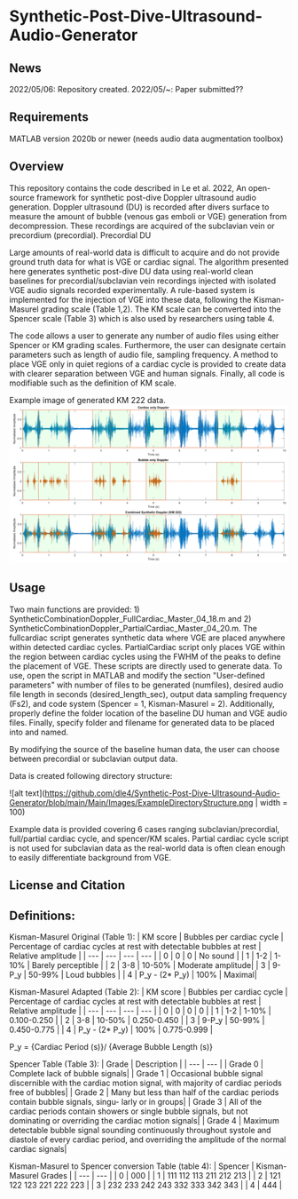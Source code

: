 # Synthetic-Post-Dive-Ultrasound-Audio-Generator

News
------------
2022/05/06: Repository created.
2022/05/~: Paper submitted??


Requirements
------------
MATLAB version 2020b or newer (needs audio data augmentation toolbox) 

Overview
------------
This repository contains the code described in Le et al. 2022, An open-source framework for synthetic post-dive Doppler ultrasound audio generation. 
Doppler ultrasound (DU) is recorded after divers surface to measure the amount of bubble (venous gas emboli or VGE) generation from decompression. These recordings are acquired of the subclavian vein or precordium (precordial). Precordial DU 

Large amounts of real-world data is difficult to acquire and do not provide ground truth data for what is VGE or cardiac signal. The algorithm presented here generates synthetic post-dive DU data using real-world clean baselines for precordial/subclavian vein recordings injected with isolated VGE audio signals recorded experimentally. A rule-based system is implemented for the injection of VGE into these data, following the Kisman-Masurel grading scale (Table 1,2). The KM scale can be converted into the Spencer scale (Table 3) which is also used by researchers using table 4. 

The code allows a user to generate any number of audio files using either Spencer or KM grading scales. Furthermore, the user can designate certain parameters such as length of audio file, sampling frequency. A method to place VGE only in quiet regions of a cardiac cycle is provided to create data with clearer separation between VGE and human signals. Finally, all code is modifiable such as the definition of KM scale. 

Example image of generated KM 222 data. 
![Example KM 222 image](https://github.com/dle4/Synthetic-Post-Dive-Ultrasound-Audio-Generator/blob/main/Main/Images/ExampleData.png)


Usage
------------

Two main functions are provided: 1) SyntheticCombinationDoppler_FullCardiac_Master_04_18.m and 2) SyntheticCombinationDoppler_PartialCardiac_Master_04_20.m. 
The fullcardiac script generates synthetic data where VGE are placed anywhere within detected cardiac cycles. PartialCardiac script only places VGE within the region between cardiac cycles using the FWHM of the peaks to define the placement of VGE. These scripts are directly used to generate data. To use, open the script in MATLAB and modify the section "User-defined parameters" with number of files to be generated (numfiles), desired audio file length in seconds (desired_length_sec), output data sampling frequency (Fs2), and code system (Spencer = 1, Kisman-Masurel = 2). Additionally, properly define the folder location of the baseline DU human and VGE audio files. Finally, specify folder and filename for generated data to be placed into and named. 

By modifying the source of the baseline human data, the user can choose between precordial or subclavian output data. 

Data is created following directory structure: 

![alt text](https://github.com/dle4/Synthetic-Post-Dive-Ultrasound-Audio-Generator/blob/main/Main/Images/ExampleDirectoryStructure.png | width = 100)

Example data is provided covering 6 cases ranging  subclavian/precordial, full/partial cardiac cycle, and spencer/KM scales. Partial cardiac cycle script is not used for subclavian data as the real-world data is often clean enough to easily differentiate background from VGE. 



License and Citation
------------




Definitions:
------------
Kisman-Masurel Original (Table 1): 
| KM score | Bubbles per cardiac cycle | Percentage of cardiac cycles at rest with detectable bubbles at rest | Relative amplitude |
| --- | --- | --- | --- | 
| 0 | 0 | 0 | No sound |
| 1 | 1-2 | 1-10% | Barely perceptible |
| 2 | 3-8 | 10-50% | Moderate amplitude|
| 3 | 9-P_y | 50-99% | Loud bubbles |
| 4 | P_y - (2* P_y) | 100% | Maximal|

Kisman-Masurel Adapted (Table 2): 
| KM score | Bubbles per cardiac cycle | Percentage of cardiac cycles at rest with detectable bubbles at rest | Relative amplitude |
| --- | --- | --- | --- | 
| 0 | 0 | 0 | 0 |
| 1 | 1-2 | 1-10% | 0.100-0.250 |
| 2 | 3-8 | 10-50% | 0.250-0.450 |
| 3 | 9-P_y | 50-99% | 0.450-0.775 |
| 4 | P_y - (2* P_y) | 100% | 0.775-0.999 |

P_y = {Cardiac Period (s)}/ {Average Bubble Length (s)}

Spencer Table (Table 3):
| Grade | Description |
| --- | --- |
| Grade 0 | Complete lack of bubble signals|
| Grade 1 | Occasional bubble signal discernible with the cardiac motion signal, with majority of cardiac periods free of bubbles|
| Grade 2 | Many but less than half of the cardiac periods contain bubble signals, singu- larly or in groups|
| Grade 3 | All of the cardiac periods contain showers or single bubble signals, but not dominating or overriding the cardiac motion signals|
| Grade 4 | Maximum detectable bubble signal sounding continuously throughout systole and diastole of every cardiac period, and overriding the amplitude of the normal cardiac signals|

Kisman-Masurel to Spencer conversion Table (table 4): 
| Spencer | Kisman-Masurel Grades |
| --- | --- |
| 0 | 000 |
| 1 | 111 112 113 211 212 213 |
| 2 | 121 122 123 221 222 223 |
| 3 | 232 233 242 243 332 333 342 343 |
| 4 | 444 |
